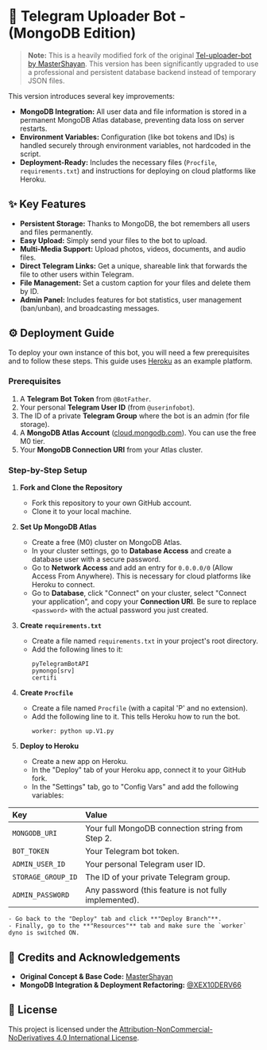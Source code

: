 # 🚀 Telegram Uploader Bot - (MongoDB Edition)

> **Note:** This is a heavily modified fork of the original [Tel-uploader-bot by MasterShayan](https://github.com/MasterShayan/Tel-uploader-bot). This version has been significantly upgraded to use a professional and persistent database backend instead of temporary JSON files.

This version introduces several key improvements:
- **MongoDB Integration:** All user data and file information is stored in a permanent MongoDB Atlas database, preventing data loss on server restarts.
- **Environment Variables:** Configuration (like bot tokens and IDs) is handled securely through environment variables, not hardcoded in the script.
- **Deployment-Ready:** Includes the necessary files (`Procfile`, `requirements.txt`) and instructions for deploying on cloud platforms like Heroku.

## ✨ Key Features

  * **Persistent Storage:** Thanks to MongoDB, the bot remembers all users and files permanently.
  * **Easy Upload:** Simply send your files to the bot to upload.
  * **Multi-Media Support:** Upload photos, videos, documents, and audio files.
  * **Direct Telegram Links:** Get a unique, shareable link that forwards the file to other users within Telegram.
  * **File Management:** Set a custom caption for your files and delete them by ID.
  * **Admin Panel:** Includes features for bot statistics, user management (ban/unban), and broadcasting messages.

## ⚙️ Deployment Guide

To deploy your own instance of this bot, you will need a few prerequisites and to follow these steps. This guide uses [Heroku](https://www.heroku.com/) as an example platform.

### Prerequisites

1.  A **Telegram Bot Token** from `@BotFather`.
2.  Your personal **Telegram User ID** (from `@userinfobot`).
3.  The ID of a private **Telegram Group** where the bot is an admin (for file storage).
4.  A **MongoDB Atlas Account** ([cloud.mongodb.com](https://cloud.mongodb.com/)). You can use the free M0 tier.
5.  Your **MongoDB Connection URI** from your Atlas cluster.

### Step-by-Step Setup

1.  **Fork and Clone the Repository**
    - Fork this repository to your own GitHub account.
    - Clone it to your local machine.

2.  **Set Up MongoDB Atlas**
    - Create a free (M0) cluster on MongoDB Atlas.
    - In your cluster settings, go to **Database Access** and create a database user with a secure password.
    - Go to **Network Access** and add an entry for `0.0.0.0/0` (Allow Access From Anywhere). This is necessary for cloud platforms like Heroku to connect.
    - Go to **Database**, click "Connect" on your cluster, select "Connect your application", and copy your **Connection URI**. Be sure to replace `<password>` with the actual password you just created.

3.  **Create `requirements.txt`**
    - Create a file named `requirements.txt` in your project's root directory.
    - Add the following lines to it:
      ```
      pyTelegramBotAPI
      pymongo[srv]
      certifi
      ```

4.  **Create `Procfile`**
    - Create a file named `Procfile` (with a capital 'P' and no extension).
    - Add the following line to it. This tells Heroku how to run the bot.
      ```
      worker: python up.V1.py
      ```

5.  **Deploy to Heroku**
    - Create a new app on Heroku.
    - In the "Deploy" tab of your Heroku app, connect it to your GitHub fork.
    * In the "Settings" tab, go to "Config Vars" and add the following variables:

| Key | Value |
| :--- | :--- |
| `MONGODB_URI` | Your full MongoDB connection string from Step 2. |
| `BOT_TOKEN` | Your Telegram bot token. |
| `ADMIN_USER_ID` | Your personal Telegram user ID. |
| `STORAGE_GROUP_ID` | The ID of your private Telegram group. |
| `ADMIN_PASSWORD` | Any password (this feature is not fully implemented). |

    - Go back to the "Deploy" tab and click **"Deploy Branch"**.
    - Finally, go to the **"Resources"** tab and make sure the `worker` dyno is switched ON.

## 🙏 Credits and Acknowledgements

* **Original Concept & Base Code:** [MasterShayan](https://github.com/MasterShayan)
* **MongoDB Integration & Deployment Refactoring:** [@XEX10DERV66](https://github.com/thetechsavage26)

## 📄 License

This project is licensed under the [Attribution-NonCommercial-NoDerivatives 4.0 International License](https://creativecommons.org/licenses/by-nc-nd/4.0/).
